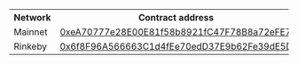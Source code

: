 [comment]: <> (This is an auto-generated table with CNS smart-contract addresses. See README for more info.)
<table>
<th>Network</th>
<th>Contract address</th>
<tr>
<td>Mainnet</td>
<td><a href="https://etherscan.io/address/0xeA70777e28E00E81f58b8921fC47F78B8a72eFE7">0xeA70777e28E00E81f58b8921fC47F78B8a72eFE7</a></td>
</tr>
<tr>
<td>Rinkeby</td>
<td><a href="https://rinkeby.etherscan.io/address/0x6f8F96A566663C1d4fEe70edD37E9b62Fe39dE5D">0x6f8F96A566663C1d4fEe70edD37E9b62Fe39dE5D</a></td>
</tr>
</table>

